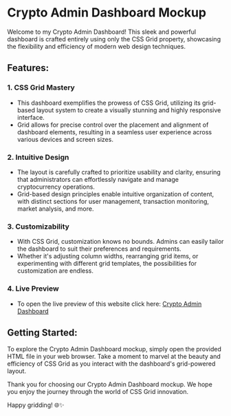 # Crypto Admin Dashboard Mockup

Welcome to my Crypto Admin Dashboard! This sleek and powerful dashboard is crafted entirely using only the CSS Grid property, showcasing the flexibility and efficiency of modern web design techniques.

## Features:

### 1. **CSS Grid Mastery**
   - This dashboard exemplifies the prowess of CSS Grid, utilizing its grid-based layout system to create a visually stunning and highly responsive interface.
   - Grid allows for precise control over the placement and alignment of dashboard elements, resulting in a seamless user experience across various devices and screen sizes.

### 2. **Intuitive Design**
   - The layout is carefully crafted to prioritize usability and clarity, ensuring that administrators can effortlessly navigate and manage cryptocurrency operations.
   - Grid-based design principles enable intuitive organization of content, with distinct sections for user management, transaction monitoring, market analysis, and more.

### 3. **Customizability**
   - With CSS Grid, customization knows no bounds. Admins can easily tailor the dashboard to suit their preferences and requirements.
   - Whether it's adjusting column widths, rearranging grid items, or experimenting with different grid templates, the possibilities for customization are endless.

### 4. **Live Preview**
   - To open the live preview of this website click here: [Crypto Admin Dashboard]([https://pages.github.com/](https://crazy-e8.github.io/admindashboard/))


## Getting Started:

To explore the Crypto Admin Dashboard mockup, simply open the provided HTML file in your web browser. Take a moment to marvel at the beauty and efficiency of CSS Grid as you interact with the dashboard's grid-powered layout.

Thank you for choosing our Crypto Admin Dashboard mockup. We hope you enjoy the journey through the world of CSS Grid innovation.

Happy gridding! 🌐✨
